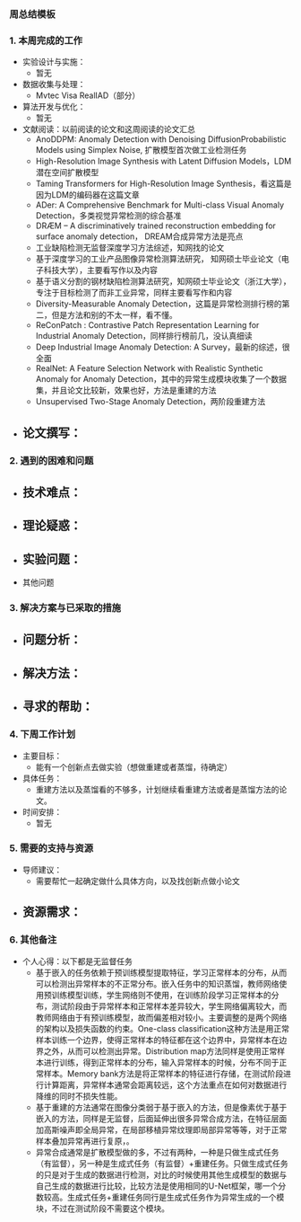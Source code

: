 ### 周总结模板

### 1. 本周完成的工作

- 实验设计与实施：
  - 暂无
- 数据收集与处理：
  - Mvtec Visa RealIAD（部分）
- 算法开发与优化：
  - 暂无
- 文献阅读：以前阅读的论文和这周阅读的论文汇总
  - AnoDDPM: Anomaly Detection with Denoising DiffusionProbabilistic Models using Simplex Noise, 扩散模型首次做工业检测任务
  - High-Resolution Image Synthesis with Latent Diffusion Models，LDM潜在空间扩散模型
  - Taming Transformers for High-Resolution Image Synthesis，看这篇是因为LDM的编码器在这篇文章
  - ADer: A Comprehensive Benchmark for Multi-class Visual Anomaly Detection，多类视觉异常检测的综合基准
  - DRÆM – A discriminatively trained reconstruction embedding for surface anomaly detection， DREAM合成异常方法是亮点
  - 工业缺陷检测无监督深度学习方法综述，知网找的论文
  - 基于深度学习的工业产品图像异常检测算法研究， 知网硕士毕业论文（电子科技大学），主要看写作以及内容
  - 基于语义分割的钢材缺陷检测算法研究，知网硕士毕业论文（浙江大学），专注于目标检测了而非工业异常，同样主要看写作和内容
  - Diversity-Measurable Anomaly Detection，这篇是异常检测排行榜的第二，但是方法和别的不太一样，看不懂。
  - ReConPatch : Contrastive Patch Representation Learning for Industrial Anomaly Detection，同样排行榜前几，没认真细读
  - Deep Industrial Image Anomaly Detection: A Survey，最新的综述，很全面
  - RealNet: A Feature Selection Network with Realistic Synthetic Anomaly for Anomaly Detection，其中的异常生成模块收集了一个数据集，并且论文比较新，效果也好，方法是重建的方法
  - Unsupervised Two-Stage Anomaly Detection，两阶段重建方法
- 论文撰写：
  - 

### 2. 遇到的困难和问题

- 技术难点：
  - 
- 理论疑惑：
  - 
- 实验问题：
  - 
- 其他问题

### 3. 解决方案与已采取的措施

- 问题分析：
  - 
- 解决方法：
  - 
- 寻求的帮助：
  - 

### 4. 下周工作计划

- 主要目标：
  - 能有一个创新点去做实验（想做重建或者蒸馏，待确定）
- 具体任务：
  - 重建方法以及蒸馏看的不够多，计划继续看重建方法或者是蒸馏方法的论文。
- 时间安排：
  - 暂无

### **5. 需要的支持与资源**

- 导师建议：
  - 需要帮忙一起确定做什么具体方向，以及找创新点做小论文
- 资源需求：
  - 

### 6. 其他备注

- 个人心得：以下都是无监督任务
  - 基于嵌入的任务依赖于预训练模型提取特征，学习正常样本的分布，从而可以检测出异常样本的不正常分布。嵌入任务中的知识蒸馏，教师网络使用预训练模型训练，学生网络则不使用，在训练阶段学习正常样本的分布，测试阶段由于异常样本和正常样本差异较大，学生网络偏离较大，而教师网络由于有预训练模型，故而偏差相对较小。主要调整的是两个网络的架构以及损失函数的约束。One-class classification这种方法是用正常样本训练一个边界，使得正常样本的特征都在这个边界中，异常样本在边界之外，从而可以检测出异常。Distribution map方法同样是使用正常样本进行训练，得到正常样本的分布，输入异常样本的时候，分布不同于正常样本。Memory bank方法是将正常样本的特征进行存储，在测试阶段进行计算距离，异常样本通常会距离较远，这个方法重点在如何对数据进行降维的同时不损失性能。
  - 基于重建的方法通常在图像分类弱于基于嵌入的方法，但是像素优于基于嵌入的方法，同样是无监督，后面延伸出很多异常合成方法，在特征层面加高斯噪声即全局异常，在局部移植异常纹理即局部异常等等，对于正常样本叠加异常再进行复原，。
  - 异常合成通常是扩散模型做的多，不过有两种，一种是只做生成式任务（有监督），另一种是生成式任务（有监督）+重建任务。只做生成式任务的只是对于生成的数据进行检测，对比的时候使用其他生成模型的数据与自己生成的数据进行比较，比较方法是使用相同的U-Net框架，哪一个分数较高。生成式任务+重建任务同行是生成式任务作为异常生成的一个模块，不过在测试阶段不需要这个模块。